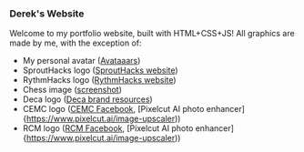 ### Derek's Website
Welcome to my portfolio website, built with HTML+CSS+JS!
All graphics are made by me, with the exception of:
+ My personal avatar ([Avataaars](https://getavataaars.com/))
+ SproutHacks logo ([SproutHacks website](https://sprouthacks.ca/))
+ RythmHacks logo ([RythmHacks website](https://rythmhacks.ca/))
+ Chess image ([screenshot](https://chess.com/))
+ Deca logo ([Deca brand resources](https://www.deca.org/brand/))
+ CEMC logo ([CEMC Facebook](https://www.facebook.com/WaterlooCEMC/), [Pixelcut AI photo enhancer]{https://www.pixelcut.ai/image-upscaler))
+ RCM logo ([RCM Facebook](https://www.facebook.com/theroyalconservatory/), [Pixelcut AI photo enhancer]{https://www.pixelcut.ai/image-upscaler))
